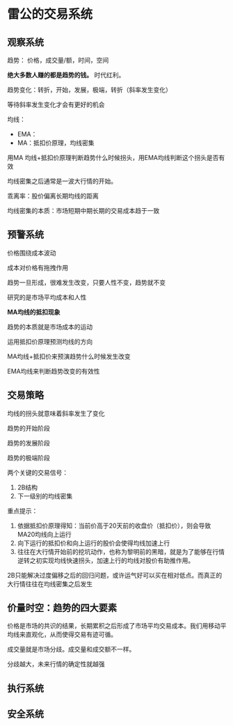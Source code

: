 # 雷公的交易系统



## 观察系统

趋势： 价格，成交量/额，时间，空间

**绝大多数人赚的都是趋势的钱。** 时代红利。

趋势变化：转折，开始，发展，极端，转折（斜率发生变化）

等待斜率发生变化才会有更好的机会

均线：

- EMA：
- MA：抵扣价原理，均线密集

用MA 均线+抵扣价原理判断趋势什么时候拐头，用EMA均线判断这个拐头是否有效

均线密集之后通常是一波大行情的开始。

乖离率：股价偏离长期均线的距离

均线密集的本质：市场短期中期长期的交易成本趋于一致

## 预警系统

价格围绕成本波动

成本对价格有拖拽作用

趋势一旦形成，很难发生改变，只要人性不变，趋势就不变

研究的是市场平均成本和人性

**MA均线的抵扣现象**

趋势的本质就是市场成本的运动

运用抵扣价原理预测均线的方向



MA均线+抵扣价来预演趋势什么时候发生改变

EMA均线来判断趋势改变的有效性



## 交易策略

均线的拐头就意味着斜率发生了变化

趋势的开始阶段

趋势的发展阶段

趋势的极端阶段

两个关键的交易信号：

1. 2B结构
2. 下一级别的均线密集



重点提示：

1. 依据抵扣价原理得知：当前价高于20天前的收盘价（抵扣价），则会导致MA20均线向上运行
2. 向下运行的抵扣价和向上运行的股价会使得均线加速上行
3. 往往在大行情开始前的挖坑动作，也称为黎明前的黑暗，就是为了能够在行情逆转之初实现均线快速拐头，加速上行的均线对股价有助推作用。

2B只能解决过度偏移之后的回归问题，或许运气好可以买在相对低点。而真正的大行情往往在均线密集之后发生



## 价量时空：趋势的四大要素

价格是市场的共识的结果，长期累积之后形成了市场平均交易成本。我们用移动平均线来直观化，从而使得交易有迹可循。

成交量就是市场分歧。成交量和成交额不一样。

分歧越大，未来行情的确定性就越强





## 执行系统



## 安全系统



